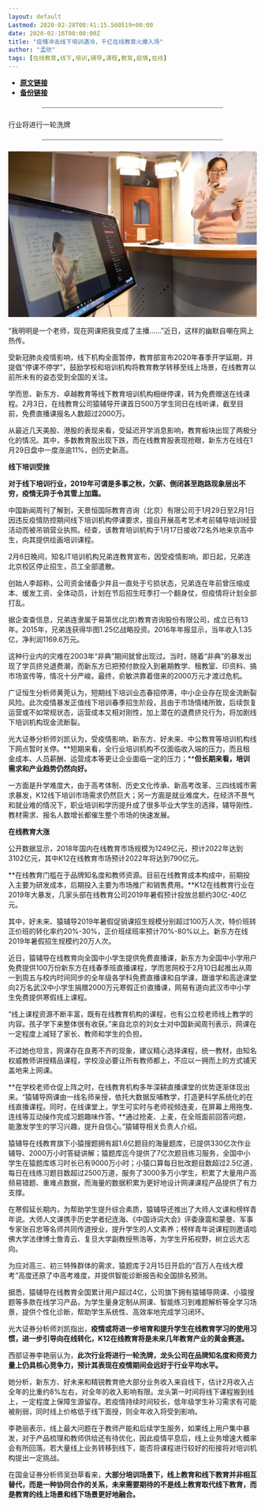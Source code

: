 ```yaml
---
layout: default
Lastmod: 2020-02-28T08:41:15.560519+00:00
date: 2020-02-16T00:00:00Z
title: "疫情冲击线下培训遇冷，千亿在线教育火爆入场"
author: "孟欣"
tags: [在线教育,线下,培训,辅导,课程,教育,疫情,在线]
---
```


* [**原文链接**](http://mp.weixin.qq.com/s?__biz=MjM5MDU1Mzg3Mw==&mid=2651250511&idx=1&sn=394429d1d17614051fb187282995f6a5&chksm=bdb17d318ac6f42759b2970f93fccd8fa160e9c0c5ecebea33c4ac1e36706df33f55d13ec7cd#rd)
* [**备份链接**](http://archive.is/jn9jo)


  

![](/images/post/02c39f16b603365ca226a151aabdc58a.jpg)

行业将进行一轮洗牌

![](/images/post/02c39f16b603365ca226a151aabdc58a.jpg)

![](/images/post/be5baeddade0bb5c750bd8ee30775842.jpg)

“我明明是一个老师，现在网课把我变成了主播……”近日，这样的幽默自嘲在网上热传。

受新冠肺炎疫情影响，线下机构全面暂停，教育部宣布2020年春季开学延期，并提倡“停课不停学”，鼓励学校和培训机构将教育教学转移至线上场景，在线教育以前所未有的姿态受到全国的关注。

学而思、新东方、卓越教育等线下教育培训机构相继停课，转为免费赠送在线课程。2月3日，在线教育公司猿辅导开课首日500万学生同日在线听课，截至目前，免费直播课报名人数超过2000万。

从最近几天美股、港股的表现来看，受延迟开学消息影响，教育板块出现了两极分化的情况。其中，多数教育股出现下跌，而在线教育股表现抢眼，新东方在线在1月29日盘中一度涨逾11%，创历史新高。

**线下培训受挫**

**对于线下培训行业，2019年可谓是多事之秋，欠薪、倒闭甚至跑路现象层出不穷，疫情无异于令其雪上加霜。**

中国新闻周刊了解到，天景恒国际教育咨询（北京）有限公司于1月29日至2月1日因违反疫情防控期间线下培训机构停课要求，擅自开展高考艺术考前辅导培训经营活动而被吊销营业执照。经查，该教育培训机构于1月17日接收72名外地来京高中生，向其提供绘画培训课程。

2月6日晚间，知名IT培训机构兄弟连教育宣布，因受疫情影响，即日起，兄弟连北京校区停止招生，员工全部遣散。

创始人李超称，公司资金储备少并且一直处于亏损状态，兄弟连在年前曾压缩成本、缓发工资、全体动员，计划在节后招生旺季打一个翻身仗，但疫情将计划全部打乱。

据企查查信息，兄弟连隶属于易第优(北京)教育咨询股份有限公司，成立已有13年。2015年，兄弟连获得华图1.25亿战略投资。2016年年报显示，当年收入1.35亿，净利润1169.6万元。

这种行业内的灾难在2003年“非典”期间就曾出现过。当时，随着“非典”的暴发出现了学员挤兑退费潮，而新东方已把预付款投入到暑期教学、租教室、印资料、搞市场宣传等，情况十分严峻。最终，俞敏洪靠着借来的2000万元才渡过危机。

广证恒生分析师黄莞认为，短期线下培训业态春招停滞，中小企业存在现金流断裂风险。此次疫情暴发正值线下培训春季招生阶段，且由于市场情绪所致，后续恢复运营或不如常规状态，运营成本又相对刚性，加上潜在的退费挤兑行为，将加剧线下培训机构现金流断裂。

光大证券分析师刘凯认为，受疫情影响，新东方、好未来、中公教育等培训机构线下网点暂时关停。**短期来看，全行业培训机构不仅面临收入端的压力，而且租金成本、人员薪酬、运营成本等更让企业面临一定的压力；****但长期来看，培训需求和产业趋势仍然向好。**

一方面是升学难度大，由于高考体制、历史文化传承、新高考改革、三四线城市需求暴发，K12线下培训市场需求仍然巨大；另一方面是就业难度大，在经济不景气和就业难的情况下，职业培训和学历提升成了很多毕业大学生的选择，辅导刚性、教材需求、报名人数增长都催生整个市场的快速发展。

**在线教育大涨**

公开数据显示，2018年国内在线教育市场规模为1249亿元，预计2022年达到3102亿元，其中K12在线教育市场预计2022年将达到790亿元。

**在线教育门槛在于品牌知名度和教师资源。目前在线教育成本构成中，前期投入主要为研发成本，后期投入主要为市场推广和销售费用。**K12在线教育行业在2019年大暴发，几家头部在线教育公司2019年暑假预计投放总额约30亿-40亿元。

其中，好未来、猿辅导2019年暑假促销课招生规模分别超过100万人次，特价班转正价班的转化率约20%-30%，正价班续班率预计70%-80%以上。新东方在线2019年暑假招生规模约20万人次。

近日，猿辅导在线教育向全国中小学生提供免费直播课，新东方为全国中小学用户免费提供100万份新东方在线春季班直播课程，学而思网校于2月10日起推出从周一到周五与校内时间同步的全年级各学科免费直播课和自学课，跟谁学和高途课堂向2万名武汉中小学生捐赠2000万元寒假正价直播课，网易有道向武汉市中小学生免费提供寒假线上课程。

“线上课程资源不断丰富，既有在线教育机构的课程，也有公立校老师线上教学的内容。孩子学下来整体很有收获。”来自北京的刘女士对中国新闻周刊表示，网课在一定程度上减轻了家长、教师和学生的负担。

不过她也坦言，网课存在良莠不齐的现象，建议精心选择课程，统一教材，由知名权威教师讲授精品课程，学校没必要让所有教师都上，不应以一拥而上的方式铺天盖地来上网课。

**在学校老师仓促上阵之时，在线教育机构多年深耕直播课堂的优势逐渐体现出来。“猿辅导网课由一线名师亲授，依托大数据反哺教学，打造更科学系统化的在线直播课程。同时，在线课堂上，学生可实时与老师视频连麦，在屏幕上用拖曳、连线等互动操作完成习题趣味作答。**通过抢麦、上麦，在全班面前回答问题，能激发学生的学习兴趣，提升自信心。”猿辅导相关负责人介绍。

猿辅导在线教育旗下小猿搜题拥有超1.6亿题目的海量题库，已提供330亿次作业辅导、2000万小时答疑讲解；猿题库迄今提供了7亿次题目练习服务，全国中小学生在猿题库练习时长已有9000万小时；小猿口算每日批改题目数超过2.5亿道，每日在线练习题目数超过2500万道，服务了3000多万小学生，积累了大量用户高频易错题、重难点数据，而海量的数据积累为更好地设计网课课程产品提供了有力支撑。

在寒假延长期内，为帮助学生提升综合素质，猿辅导还推出了大师人文课和榜样青年说。大师人文课携手历史学者纪连海、《中国诗词大会》评委康震和蒙曼、军事专家张召忠等名师共同传道授业，提升学生的人文素养；榜样青年说课程则邀请哈佛大学法律博士詹青云、复旦大学副教授熊浩等，为学生开拓视野，树立远大志向。

为应对高三、初三特殊群体的需求，猿题库于2月15日开启的“百万人在线大模考”高度还原了中高考难度，并提供智能诊断报告和全国排名预测。

据悉，猿辅导在线教育全国累计用户超过4亿，公司旗下拥有猿辅导网课、小猿搜题等多款在线学习产品，为学生量身定制从网课、智能练习到难题解析等全学习场景，提供个性化诊断，帮助学生系统性、高效率地完成学习闭环。

光大证券分析师刘凯指出，**疫情或将进一步培育和提升学生在线教育学习的使用习惯，进一步引导向在线转化，K12在线教育将是未来几年教育产业的黄金赛道。**

西部证券李艳丽认为，**此次行业将进行一轮洗牌，龙头公司在品牌知名度和师资力量上仍具核心竞争力，预计其表现在疫情期间会远好于行业平均水平。**

她分析，新东方、好未来和精锐教育绝大部分业务收入来自线下，估计2月收入占全年的比重约8%左右，对全年的收入影响有限。龙头第一时间将线下课程搬到线上，一定程度上保障生源留存。若疫情持续时间较长，低年级学生补习需求有可能被削弱，同时线上价格低于线下面授，则全年收入将受到影响。

李艳丽表示，线上最大问题在于教师产能和后续学生服务，如果线上用户集中暴发，对于产品梳理和教师供给还有待优化，因此疫情平息后，线上业务增速大概率会有所回落。若大量线上业务转移到线下，能否将课程进行较好的衔接将对培训机构提出一定挑战。

在国金证券分析师吴劲草看来，**大部分培训场景下，线上教育和线下教育并非相互替代，而是一种协同合作的关系，未来需要期待的不是线上教育取代线下教育，而是教育的线上场景和线下场景更好地融合。**

